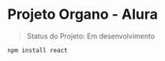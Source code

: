 <h1>Projeto Organo - Alura</h1>

> Status do Projeto: Em desenvolvimento

```
npm install react
```
